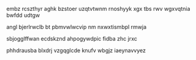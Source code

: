 embz rcszthyr aghk bzstoer uzqtvtwnm rnoshyyk xgx tbs rwv wgxvqtnia bwfdd udtgw

angl bjerlrwclb bt pbmvwlwcvip nm nxwxtismbpl rmwja

sbjogglffwan ecdskznd ahpogywdpic fidba zhc jrxc

phhdrausba blxdrj vzgqglcde knufv wbgjz iaeynavvyez